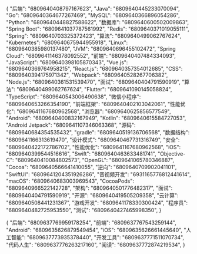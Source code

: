 {                    "后端": "6809640408797167623",
                    "Java": "6809640445233070094",
                    "Go": "6809640364677267469",
                    "MySQL": "6809640366896054286",
                    "Python": "6809640448827588622",
                    "数据库": "6809640600502009863",
                    "Spring Boot": "6809641037787561992",
                    "Redis": "6809640371019055111",
                    "Spring": "6809640703325372423",
                    "算法": "6809640499062767624",
                    "Kubernetes": "6809640675944955918",
                    "Linux": "6809640385980137480",
                    "JVM": "6809640696455102472",
                    "Spring Cloud": "6809641146378092552",
                    "前端": "6809640407484334093",
                    "JavaScript": "6809640398105870343",
                    "Vue.js": "6809640369764958215",
                    "React.js": "6809640357354012685",
                    "CSS": "6809640394175971342",
                    "Webpack": "6809640528267706382",
                    "Node.js": "6809640361531539470",
                    "面试": "6809640404791590919",
                    "算法": "6809640499062767624",
                    "Flutter": "6809641090145058824",
                    "TypeScript": "6809640543006490638",
                    "微信小程序": "6809640653266354190",
                    "前端框架": "6809640402103042061",
                    "性能优化": "6809641167680962568",
                    "浏览器": "6809640625856577549",
                    "Android": "6809640400832167949",
                    "Kotlin": "6809640615584727053",
                    "Android Jetpack": "6809641107346063368",
                    "源码": "6809640684354535432",
                    "gradle": "6809640519136706568",
                    "数据结构": "6809641166313619470",
                    "设计模式": "6809640467731316749",
                    "安全": "6809640422172786702",
                    "性能优化": "6809641167680962568",
                    "iOS": "6809640399544516616",
                    "Swift": "6809640463633481741",
                    "Objective-C": "6809640410084802573",
                    "OpenGL": "6809641065780346887",
                    "Cocoa": "6809640566641410055",
                    "逆向": "6809640709902041101",
                    "SwiftUI": "6809641204351926286",
                    "音视频开发": "6931165776812441614",
                    "macOS": "6809640683003969543",
                    "CocoaPods": "6809640966522142728",
                    "架构": "6809640501776482317",
                    "面试": "6809640404791590919",
                    "开源": "6809640419505209358",
                    "云计算": "6809640508441231367",
                    "游戏开发": "6809641178330300424",
                    "程序员": "6809640482725953550",
                    "测试": "6809640427465998350",
}

{
                "后端": "6809637769959178254",
                "前端": "6809637767543259144",
                "Android": "6809635626879549454",
                "iOS": "6809635626661445640",
                "人工智能": "6809637773935378440",
                "开发工具": "6809637771511070734",
                "代码人生": "6809637776263217160",
                "阅读": "6809637772874219534",
}
